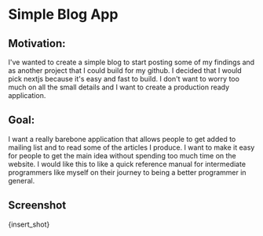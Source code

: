 # Simple Blog App

## Motivation: 
I've wanted to create a simple blog to start posting some of my findings and as
another project that I could build for my github. I decided that I would pick
nextjs because it's easy and fast to build. I don't want to worry too much on
all the small details and I want to create a production ready application. 

## Goal: 
I want a really barebone application that allows people to get added to mailing
list and to read some of the articles I produce. I want to make it easy for
people to get the main idea without spending too much time on the website. I would like
this to like a quick reference manual for intermediate programmers like myself
on their journey to being a better programmer in general.


## Screenshot
{insert_shot}





